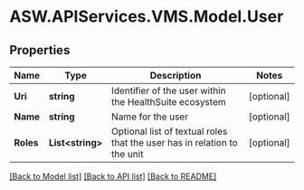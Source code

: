 # ASW.APIServices.VMS.Model.User
## Properties

Name | Type | Description | Notes
------------ | ------------- | ------------- | -------------
**Uri** | **string** | Identifier of the user within the HealthSuite ecosystem | [optional] 
**Name** | **string** | Name for the user | [optional] 
**Roles** | **List&lt;string&gt;** | Optional list of textual roles that the user has in relation to the unit | [optional] 

[[Back to Model list]](../README.md#documentation-for-models) [[Back to API list]](../README.md#documentation-for-api-endpoints) [[Back to README]](../README.md)

